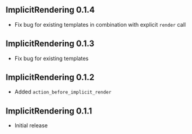 ## ImplicitRendering 0.1.4

* Fix bug for existing templates in combination with explicit `render` call

## ImplicitRendering 0.1.3

* Fix bug for existing templates


## ImplicitRendering 0.1.2

* Added `action_before_implicit_render`


## ImplicitRendering 0.1.1

* Initial release
